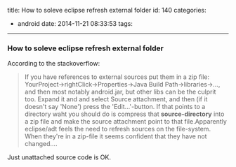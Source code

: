title: How to soleve eclipse refresh external folder
id: 140
categories:
  - android
date: 2014-11-21 08:33:53
tags:
---

### How to soleve eclipse refresh external folder

According to the stackoverflow:

> If you have references to external sources put them in a zip file:
> YourProject-&gt;rightClick-&gt;Properties-&gt;Java Build Path-&gt;libraries-&gt;..., and then most notably android.jar, but other libs can be the culprit too. Expand it and and select Source attachment, and then (if it doesn't say 'None') press the 'Edit...'-button. If that points to a directory waht you should do is compress that **source-directory** into a zip file and make the source attachment point to that file.Apparently eclipse/adt feels the need to refresh sources on the file-system. When they're in a zip-file it seems confident that they have not changed....

Just unattached source code is OK.